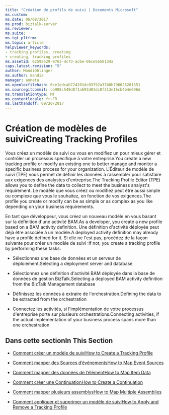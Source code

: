 ```yaml
---
title: "Création de profils de suivi | Documents Microsoft"
ms.custom: 
ms.date: 06/08/2017
ms.prod: biztalk-server
ms.reviewer: 
ms.suite: 
ms.tgt_pltfrm: 
ms.topic: article
helpviewer_keywords:
- tracking profiles, creating
- creating, tracking profiles
ms.assetid: 62598529-9763-4c73-acbe-06ce5650134a
caps.latest.revision: "5"
author: MandiOhlinger
ms.author: mandia
manager: anneta
ms.openlocfilehash: 6ce1edcab724201dc03792a37b0b796625201351
ms.sourcegitcommit: cb908c540d8f1a692d01dc8f313e16cb4b4e696d
ms.translationtype: MT
ms.contentlocale: fr-FR
ms.lasthandoff: 09/20/2017
---
```

# <a name="creating-tracking-profiles"></a><span data-ttu-id="83e31-102">Création de modèles de suivi</span><span class="sxs-lookup"><span data-stu-id="83e31-102">Creating Tracking Profiles</span></span>
<span data-ttu-id="83e31-103">Vous créez un modèle de suivi ou vous en modifiez un pour mieux gérer et contrôler un processus spécifique à votre entreprise.</span><span class="sxs-lookup"><span data-stu-id="83e31-103">You create a new tracking profile or modify an existing one to better manage and monitor a specific business process for your organization.</span></span> <span data-ttu-id="83e31-104">L'Éditeur de modèle de suivi (TPE) vous permet de définir les données à rassembler pour satisfaire aux exigences des analystes d'entreprise.</span><span class="sxs-lookup"><span data-stu-id="83e31-104">The Tracking Profile Editor (TPE) allows you to define the data to collect to meet the business analyst's requirement.</span></span> <span data-ttu-id="83e31-105">Le modèle que vous créez ou modifiez peut être aussi simple ou complexe que vous le souhaitez, en fonction de vos exigences.</span><span class="sxs-lookup"><span data-stu-id="83e31-105">The profile you create or modify can be as simple or as complex as you like depending on your business requirements.</span></span>  
  
 <span data-ttu-id="83e31-106">En tant que développeur, vous créez un nouveau modèle en vous basant sur la définition d'une activité BAM.</span><span class="sxs-lookup"><span data-stu-id="83e31-106">As a developer, you create a new profile based on a BAM activity definition.</span></span> <span data-ttu-id="83e31-107">Une définition d'activité déployée peut déjà être associée à un modèle.</span><span class="sxs-lookup"><span data-stu-id="83e31-107">A deployed activity definition may already have a profile defined for it.</span></span> <span data-ttu-id="83e31-108">Si elle ne l'est pas, procédez de la façon suivante pour créer un modèle de suivi :</span><span class="sxs-lookup"><span data-stu-id="83e31-108">If not, you create a tracking profile by performing these tasks:</span></span>  
  
-   <span data-ttu-id="83e31-109">Sélectionnez une base de données et un serveur de déploiement.</span><span class="sxs-lookup"><span data-stu-id="83e31-109">Selecting a deployment server and database</span></span>  
  
-   <span data-ttu-id="83e31-110">Sélectionnez une définition d'activité BAM déployée dans la base de données de gestion BizTalk.</span><span class="sxs-lookup"><span data-stu-id="83e31-110">Selecting a deployed BAM activity definition from the BizTalk Management database</span></span>  
  
-   <span data-ttu-id="83e31-111">Définissez les données à extraire de l'orchestration.</span><span class="sxs-lookup"><span data-stu-id="83e31-111">Defining the data to be extracted from the orchestration</span></span>  
  
-   <span data-ttu-id="83e31-112">Connectez les activités, si l'implémentation de votre processus d'entreprise porte sur plusieurs orchestrations.</span><span class="sxs-lookup"><span data-stu-id="83e31-112">Connecting activities, if the actual implementation of your business process spans more than one orchestration</span></span>  
  
## <a name="in-this-section"></a><span data-ttu-id="83e31-113">Dans cette section</span><span class="sxs-lookup"><span data-stu-id="83e31-113">In This Section</span></span>  
  
-   [<span data-ttu-id="83e31-114">Comment créer un modèle de suivi</span><span class="sxs-lookup"><span data-stu-id="83e31-114">How to Create a Tracking Profile</span></span>](../core/how-to-create-a-tracking-profile.md)  
  
-   [<span data-ttu-id="83e31-115">Comment mapper des Sources d’événements</span><span class="sxs-lookup"><span data-stu-id="83e31-115">How to Map Event Sources</span></span>](../core/how-to-map-event-sources.md)  
  
-   [<span data-ttu-id="83e31-116">Comment mapper des données de l’élément</span><span class="sxs-lookup"><span data-stu-id="83e31-116">How to Map Item Data</span></span>](../core/how-to-map-item-data.md)  
  
-   [<span data-ttu-id="83e31-117">Comment créer une Continuation</span><span class="sxs-lookup"><span data-stu-id="83e31-117">How to Create a Continuation</span></span>](../core/how-to-create-a-continuation.md)  
  
-   [<span data-ttu-id="83e31-118">Comment mapper plusieurs assemblys</span><span class="sxs-lookup"><span data-stu-id="83e31-118">How to Map Multiple Assemblies</span></span>](../core/how-to-map-multiple-assemblies.md)  
  
-   [<span data-ttu-id="83e31-119">Comment appliquer et supprimer un modèle de suivi</span><span class="sxs-lookup"><span data-stu-id="83e31-119">How to Apply and Remove a Tracking Profile</span></span>](../core/how-to-apply-and-remove-a-tracking-profile.md)